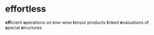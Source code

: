 # effortless

**eff**icient **o**perations on **r**ow-wise **t**ensor products **l**inked **e**valuations of **s**pecial **s**tructures
